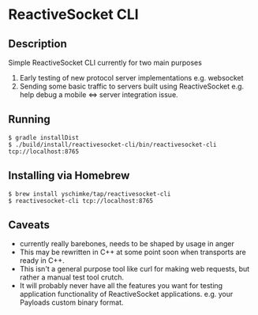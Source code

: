 # ReactiveSocket CLI

## Description

Simple ReactiveSocket CLI currently for two main purposes

1. Early testing of new protocol server implementations e.g. websocket
2. Sending some basic traffic to servers built using ReactiveSocket e.g. help debug a mobile <=> server integration issue. 

## Running

```
$ gradle installDist
$ ./build/install/reactivesocket-cli/bin/reactivesocket-cli tcp://localhost:8765
```

## Installing via Homebrew

```
$ brew install yschimke/tap/reactivesocket-cli
$ reactivesocket-cli tcp://localhost:8765
```

## Caveats

- currently really barebones, needs to be shaped by usage in anger
- This may be rewritten in C++ at some point soon when transports are ready in C++.
- This isn't a general purpose tool like curl for making web requests, but rather a manual test tool crutch.
- It will probably never have all the features you want for testing application functionality of ReactiveSocket applications. e.g. your Payloads custom binary format.

